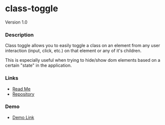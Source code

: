 # class-toggle
Version 1.0

### Description
Class toggle allows you to easily toggle a class on an element from any user interaction (input, click, etc.) on that element or any of it's children.

This is especially useful when trying to hide/show dom elements based on a certain "state" in the application.

### Links
* [Read Me](https://github.com/thirdwavellc/cui-ng/tree/master/directives/class-toggle)
* [Repository](https://github.com/covisint/cui-ng)

### Demo
* [Demo Link](http://cui.covisint.qa.thirdwavellc.com/cui-ng-0.0.1-SNAPSHOT/build/index.html#/class-toggle)